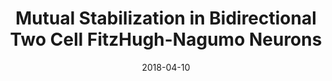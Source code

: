 ---
title: "Mutual Stabilization in Bidirectional Two Cell FitzHugh-Nagumo Neurons"
collection: talks
type: "Oral Presentation"
permalink: /talks/2018-04-10-grc2018
venue: "Graduate Research Conference, University of New Hampshire"
date: 2018-04-10
location: "Durham, New Hampshire"
---